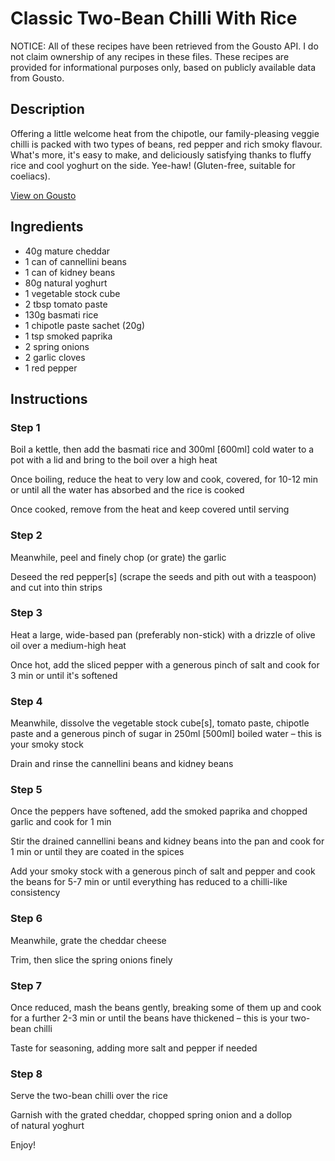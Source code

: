 # Classic Two-Bean Chilli With Rice

NOTICE: All of these recipes have been retrieved from the Gousto API. I do not claim ownership of any recipes in these files. These recipes are provided for informational purposes only, based on publicly available data from Gousto.

## Description

Offering a little welcome heat from the chipotle, our family-pleasing veggie chilli is packed with two types of beans, red pepper and rich smoky flavour. What's more, it's easy to make, and deliciously satisfying thanks to fluffy rice and cool yoghurt on the side. Yee-haw! (Gluten-free, suitable for coeliacs).

[View on Gousto](https://www.gousto.co.uk/recipes/cookbook/classic-two-bean-chilli-with-rice)

## Ingredients

- 40g mature cheddar 
- 1 can of cannellini beans
- 1 can of kidney beans
- 80g natural yoghurt 
- 1 vegetable stock cube
- 2 tbsp tomato paste
- 130g basmati rice
- 1 chipotle paste sachet (20g)
- 1 tsp smoked paprika
- 2 spring onions
- 2 garlic cloves
- 1 red pepper

## Instructions


### Step 1

Boil a kettle, then add the basmati rice and 300ml <span class="text-danger">[600ml] </span>cold water to a pot with a lid and bring to the boil over a high heat


Once boiling, reduce the heat to very low and cook, covered, for 10-12 min or until all the water has absorbed and the rice is cooked


Once cooked, remove from the heat and keep covered until serving


### Step 2

Meanwhile, peel and finely chop (or grate) the garlic


Deseed the red pepper<span class="text-danger">[s]</span> (scrape the seeds and pith out with a teaspoon) and cut into thin strips


### Step 3

Heat a large, wide-based pan (preferably non-stick) with a drizzle of olive oil over a medium-high heat 


Once hot, add the sliced pepper with a generous pinch of salt and cook for 3 min or until it's softened


### Step 4

Meanwhile, dissolve the vegetable stock cube<span class="text-danger">[s]</span>, tomato paste, chipotle paste and a generous pinch of sugar in 250ml <span class="text-danger">[500ml]</span> boiled water – this is your smoky stock


Drain and rinse the cannellini beans and kidney beans


### Step 5

Once the peppers have softened, add the smoked paprika and chopped garlic and cook for 1 min


Stir the drained cannellini beans and kidney beans into the pan and cook for 1 min or until they are coated in the spices 


Add your smoky stock with a generous pinch of salt and pepper and cook the beans for 5-7 min or until everything has reduced to a chilli-like consistency


### Step 6

Meanwhile, grate the cheddar cheese


Trim, then slice the spring onions finely


### Step 7

Once reduced, mash the beans gently, breaking some of them up and cook for a further 2-3 min or until the beans have thickened – this is your two-bean chilli 


Taste for seasoning, adding more salt and pepper if needed

### Step 8

Serve the two-bean chilli<span class="text-highlight"> over the rice</span>


Garnish with the grated cheddar, chopped spring onion and a dollop of natural yoghurt


Enjoy!

